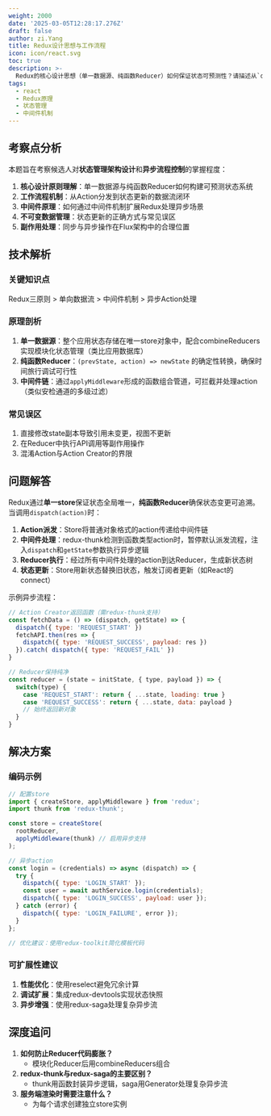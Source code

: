 ```yaml
---
weight: 2000
date: '2025-03-05T12:28:17.276Z'
draft: false
author: zi.Yang
title: Redux设计思想与工作流程
icon: icon/react.svg
toc: true
description: >-
  Redux的核心设计思想（单一数据源、纯函数Reducer）如何保证状态可预测性？请描述从`dispatch(action)`到状态更新的完整流程，并解释中间件（如`redux-thunk`）如何处理异步逻辑？
tags:
  - react
  - Redux原理
  - 状态管理
  - 中间件机制
---
```


## 考察点分析

本题旨在考察候选人对**状态管理架构设计**和**异步流程控制**的掌握程度：

1. **核心设计原则理解**：单一数据源与纯函数Reducer如何构建可预测状态系统
2. **工作流程机制**：从Action分发到状态更新的数据流闭环
3. **中间件原理**：如何通过中间件机制扩展Redux处理异步场景
4. **不可变数据管理**：状态更新的正确方式与常见误区
5. **副作用处理**：同步与异步操作在Flux架构中的合理位置

## 技术解析

### 关键知识点

Redux三原则 > 单向数据流 > 中间件机制 > 异步Action处理

### 原理剖析

1. **单一数据源**：整个应用状态存储在唯一store对象中，配合combineReducers实现模块化状态管理（类比应用数据库）
2. **纯函数Reducer**：`(prevState, action) => newState` 的确定性转换，确保时间旅行调试可行性
3. **中间件链**：通过`applyMiddleware`形成的函数组合管道，可拦截并处理action（类似安检通道的多级过滤）

### 常见误区

1. 直接修改state副本导致引用未变更，视图不更新
2. 在Reducer中执行API调用等副作用操作
3. 混淆Action与Action Creator的界限

## 问题解答

Redux通过**单一store**保证状态全局唯一，**纯函数Reducer**确保状态变更可追溯。当调用`dispatch(action)`时：

1. **Action派发**：Store将普通对象格式的action传递给中间件链
2. **中间件处理**：redux-thunk检测到函数类型action时，暂停默认派发流程，注入`dispatch`和`getState`参数执行异步逻辑
3. **Reducer执行**：经过所有中间件处理的action到达Reducer，生成新状态树
4. **状态更新**：Store用新状态替换旧状态，触发订阅者更新（如React的connect）

示例异步流程：

```javascript
// Action Creator返回函数（需redux-thunk支持）
const fetchData = () => (dispatch, getState) => {
  dispatch({ type: 'REQUEST_START' })
  fetchAPI.then(res => {
    dispatch({ type: 'REQUEST_SUCCESS', payload: res })
  }).catch( dispatch({ type: 'REQUEST_FAIL' })
}

// Reducer保持纯净
const reducer = (state = initState, { type, payload }) => {
  switch(type) {
    case 'REQUEST_START': return { ...state, loading: true }
    case 'REQUEST_SUCCESS': return { ...state, data: payload }
    // 始终返回新对象
  }
}
```

## 解决方案

### 编码示例

```javascript
// 配置store
import { createStore, applyMiddleware } from 'redux';
import thunk from 'redux-thunk';

const store = createStore(
  rootReducer,
  applyMiddleware(thunk) // 启用异步支持
);

// 异步action
const login = (credentials) => async (dispatch) => {
  try {
    dispatch({ type: 'LOGIN_START' });
    const user = await authService.login(credentials);
    dispatch({ type: 'LOGIN_SUCCESS', payload: user });
  } catch (error) {
    dispatch({ type: 'LOGIN_FAILURE', error });
  }
};

// 优化建议：使用redux-toolkit简化模板代码
```

### 可扩展性建议

1. **性能优化**：使用reselect避免冗余计算
2. **调试扩展**：集成redux-devtools实现状态快照
3. **异步增强**：使用redux-saga处理复杂异步流

## 深度追问

1. **如何防止Reducer代码膨胀？**
   - 模块化Reducer后用combineReducers组合
2. **redux-thunk与redux-saga的主要区别？**
   - thunk用函数封装异步逻辑，saga用Generator处理复杂异步流
3. **服务端渲染时需要注意什么？**
   - 为每个请求创建独立store实例
